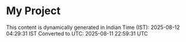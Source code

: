 # My Project

This content is dynamically generated in Indian Time (IST): 2025-08-12 04:29:31 IST
Converted to UTC: 2025-08-11 22:59:31 UTC

